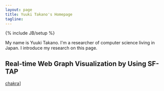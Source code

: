 ```yaml
---
layout: page
title: Yuuki Takano's Homepage
tagline: 
---
```

{% include JB/setup %}

My name is Yuuki Takano.
I'm a researcher of computer science living in Japan.
I introduce my research on this page.

## Real-time Web Graph Visualization by Using SF-TAP

[chakra](/assets/chakra.png "CHAKRA: Big Data Visualization System")]
